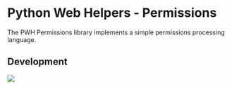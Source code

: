 # Python Web Helpers - Permissions

The PWH Permissions library implements a simple permissions processing language.

## Development

![](https://github.com/scmmmh/pwh_permissions/workflows/Tests/badge.svg)

